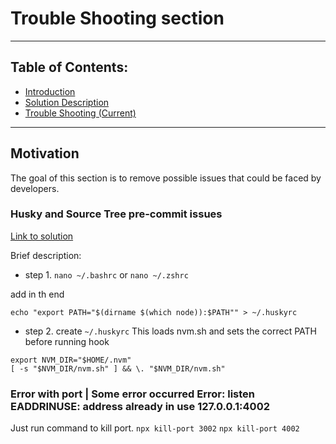 # Trouble Shooting section

---

## Table of Contents:

- [Introduction](01-introduction.md)
- [Solution Description](02-solution-description.md)
- [Trouble Shooting (Current)](03-troubleshooting.md)

---

## Motivation

The goal of this section is to remove possible issues that could be faced by
developers.

### Husky and Source Tree pre-commit issues

[Link to solution](https://stackoverflow.com/a/69441725)

Brief description:

- step 1.
  `nano ~/.bashrc`
  or
  `nano ~/.zshrc`

add in th end

```
echo "export PATH="$(dirname $(which node)):$PATH"" > ~/.huskyrc
```

- step 2. create `~/.huskyrc`
  This loads nvm.sh and sets the correct PATH before running hook

```
export NVM_DIR="$HOME/.nvm"
[ -s "$NVM_DIR/nvm.sh" ] && \. "$NVM_DIR/nvm.sh"
```

### Error with port | Some error occurred Error: listen EADDRINUSE: address already in use 127.0.0.1:4002

Just run command to kill port.
`npx kill-port 3002`
`npx kill-port 4002`

